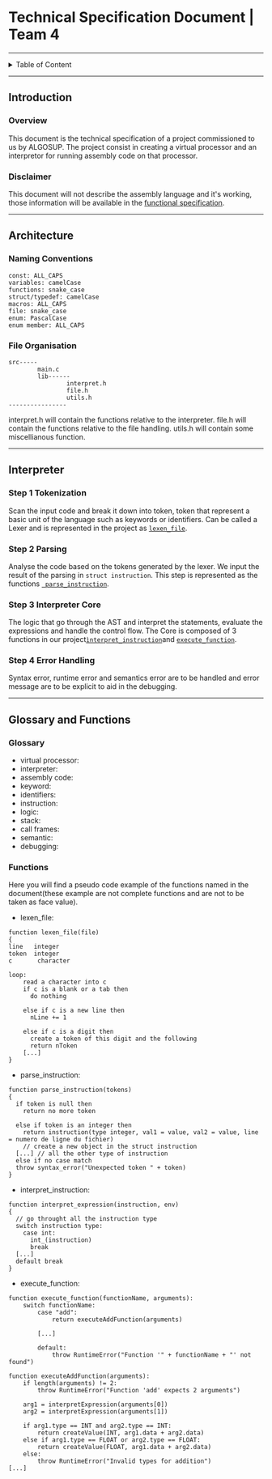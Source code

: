 # Technical Specification Document | Team 4

--- 

<details>
<summary>Table of Content</summary>

- [Technical Specification Document | Team 4](#technical-specification-document--team-4)
  - [Introduction](#introduction)
    - [Overview](#overview)
    - [Disclaimer](#disclaimer)
  - [Architecture](#architecture)
    - [Naming Conventions](#naming-conventions)
    - [File Organisation](#file-organisation)
  - [Interpreter](#interpreter)
    - [Step 1 Tokenization](#step-1-tokenization)
    - [Step 2 Parsing](#step-2-parsing)
    - [Step 3 Interpreter Core](#step-3-interpreter-core)
    - [Step 4 Error Handling](#step-4-error-handling)
  - [Glossary and Functions](#glossary-and-functions)
    - [Glossary](#glossary)
    - [Functions](#functions)

</details>

---

## Introduction

### Overview

This document is the technical specification of a project commissioned to us by ALGOSUP. The project consist in creating a virtual processor and an interpretor for running assembly code on that processor.

### Disclaimer

This document will not describe the assembly language and it's working, those information will be available in the [functional specification](/documents/functional/functionalSpecification.md).

---

## Architecture

### Naming Conventions

```
const: ALL_CAPS
variables: camelCase
functions: snake_case
struct/typedef: camelCase
macros: ALL_CAPS
file: snake_case
enum: PascalCase
enum member: ALL_CAPS
```

### File Organisation
```
src-----
        main.c
        lib------
                interpret.h
                file.h
                utils.h
----------------
```

interpret.h will contain the functions relative to the interpreter.
file.h will contain the functions relative to the file handling.
utils.h will contain some miscellianous function.

---

## Interpreter

### Step 1 Tokenization

Scan the input code and break it down into token, token that represent a basic unit of the language such as keywords or identifiers.
Can be called a Lexer and is represented in the project as [```lexen_file```](#functions).

### Step 2 Parsing

Analyse the code based on the tokens generated by the lexer. We input the result of the parsing in ```struct instruction```.
This step is represented as the functions [``` parse_instruction```](#functions).

### Step 3 Interpreter Core

The logic that go through the AST and interpret the statements, evaluate the expressions and handle the control flow.
The Core is composed of 3 functions in our project[```ìnterpret_instruction```](#functions)and [```execute_function```](#functions).

### Step 4 Error Handling

Syntax error, runtime error and semantics error are to be handled and error message are to be explicit to aid in the debugging.

---

## Glossary and Functions

### Glossary

- virtual processor: 
- interpreter:
- assembly code:
- keyword:
- identifiers:
- instruction:
- logic:
- stack:
- call frames:
- semantic:
- debugging:

### Functions

Here you will find a pseudo code example of the functions named in the document(these example are not complete functions and are not to be taken as face value).


- lexen_file:
```
function lexen_file(file)
{
line   integer
token  integer
c       character

loop:
    read a character into c
    if c is a blank or a tab then
      do nothing

    else if c is a new line then
      nLine += 1

    else if c is a digit then
      create a token of this digit and the following
      return nToken
    [...]
}
```
- parse_instruction:
```
function parse_instruction(tokens)
{
  if token is null then
    return no more token

  else if token is an integer then
    return instruction(type integer, val1 = value, val2 = value, line = numero de ligne du fichier)
    // create a new object in the struct instruction
  [...] // all the other type of instruction
  else if no case match
  throw syntax_error("Unexpected token " + token)
}
```
- interpret_instruction: 
```
function interpret_expression(instruction, env)
{
  // go throught all the instruction type 
  switch instruction type:
    case int:
      int_(instruction)
      break
  [...]
  default break
}
```
- execute_function:
```
function execute_function(functionName, arguments):
    switch functionName:
        case "add":
            return executeAddFunction(arguments)

        [...]

        default:
            throw RuntimeError("Function '" + functionName + "' not found")

function executeAddFunction(arguments):
    if length(arguments) != 2:
        throw RuntimeError("Function 'add' expects 2 arguments")

    arg1 = interpretExpression(arguments[0])
    arg2 = interpretExpression(arguments[1])

    if arg1.type == INT and arg2.type == INT:
        return createValue(INT, arg1.data + arg2.data)
    else if arg1.type == FLOAT or arg2.type == FLOAT:
        return createValue(FLOAT, arg1.data + arg2.data)
    else:
        throw RuntimeError("Invalid types for addition")
[...]
```